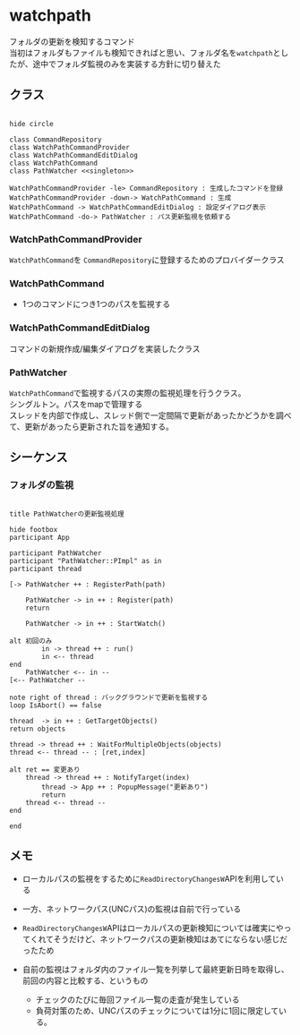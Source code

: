 # watchpath

フォルダの更新を検知するコマンド  
当初はフォルダもファイルも検知できればと思い、フォルダ名を`watchpath`としたが、途中でフォルダ監視のみを実装する方針に切り替えた


## クラス

```plantuml

hide circle

class CommandRepository
class WatchPathCommandProvider
class WatchPathCommandEditDialog
class WatchPathCommand
class PathWatcher <<singleton>>

WatchPathCommandProvider -le> CommandRepository : 生成したコマンドを登録
WatchPathCommandProvider -down-> WatchPathCommand : 生成
WatchPathCommand -> WatchPathCommandEditDialog : 設定ダイアログ表示
WatchPathCommand -do-> PathWatcher : パス更新監視を依頼する
```

### WatchPathCommandProvider

`WatchPathCommand`を `CommandRepository`に登録するためのプロバイダークラス

### WatchPathCommand

- 1つのコマンドにつき1つのパスを監視する

### WatchPathCommandEditDialog

コマンドの新規作成/編集ダイアログを実装したクラス

### PathWatcher

`WatchPathCommand`で監視するパスの実際の監視処理を行うクラス。  
シングルトン。パスをmapで管理する  
スレッドを内部で作成し、スレッド側で一定間隔で更新があったかどうかを調べて、更新があったら更新された旨を通知する。

## シーケンス

### フォルダの監視

```plantuml

title PathWatcherの更新監視処理

hide footbox
participant App

participant PathWatcher
participant "PathWatcher::PImpl" as in
participant thread

[-> PathWatcher ++ : RegisterPath(path)

	PathWatcher -> in ++ : Register(path)
	return

	PathWatcher -> in ++ : StartWatch()

alt 初回のみ
		in -> thread ++ : run()
		in <-- thread
end
	PathWatcher <-- in --
[<-- PathWatcher --

note right of thread : バックグラウンドで更新を監視する
loop IsAbort() == false

thread  -> in ++ : GetTargetObjects()
return objects

thread -> thread ++ : WaitForMultipleObjects(objects)
thread <-- thread -- : [ret,index]

alt ret == 変更あり
	thread -> thread ++ : NotifyTarget(index)
		thread -> App ++ : PopupMessage("更新あり")
		return
	thread <-- thread --
end

end

```


## メモ

- ローカルパスの監視をするために`ReadDirectoryChangesW`APIを利用している
- 一方、ネットワークパス(UNCパス)の監視は自前で行っている

- `ReadDirectoryChangesW`APIはローカルパスの更新検知については確実にやってくれてそうだけど、ネットワークパスの更新検知はあてにならない感じだったため

- 自前の監視はフォルダ内のファイル一覧を列挙して最終更新日時を取得し、前回の内容と比較する、というもの
  - チェックのたびに毎回ファイル一覧の走査が発生している
  - 負荷対策のため、UNCパスのチェックについては1分に1回に限定している。

